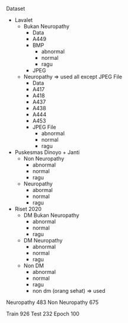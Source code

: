 Dataset
- Lavalet
	- Bukan Neuropathy
		- Data
		- A449
		- BMP
			- abnormal
			- normal
			- ragu
		- JPEG
	- Neuropathy => used all except JPEG File
		- Data
		- A417
		- A418
		- A437
		- A438
		- A444
		- A453
		- JPEG File
			- abnormal
			- normal
			- ragu
- Puskesmas Dinoyo + Janti
	- Non Neuropathy
		- abnormal
		- normal
		- ragu
	- Neuropathy
		- abormal
		- normal
		- ragu
- Riset 2020
	- DM Bukan Neuropathy
		- abnormal
		- normal
		- ragu
	- DM Neuropathy
		- abnormal
		- normal
		- ragu
	- Non DM
		- abnormal
		- normal
		- ragu
		- non dm (orang sehat) => used


Neuropathy 483
Non Neuropathy 675

Train 926
Test 232
Epoch 100


